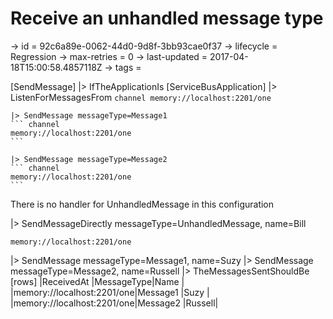 # Receive an unhandled message type

-> id = 92c6a89e-0062-44d0-9d8f-3bb93cae0f37
-> lifecycle = Regression
-> max-retries = 0
-> last-updated = 2017-04-18T15:00:58.4857118Z
-> tags = 

[SendMessage]
|> IfTheApplicationIs
    [ServiceBusApplication]
    |> ListenForMessagesFrom
    ``` channel
    memory://localhost:2201/one
    ```

    |> SendMessage messageType=Message1
    ``` channel
    memory://localhost:2201/one
    ```

    |> SendMessage messageType=Message2
    ``` channel
    memory://localhost:2201/one
    ```



There is no handler for UnhandledMessage in this configuration

|> SendMessageDirectly messageType=UnhandledMessage, name=Bill
``` address
memory://localhost:2201/one
```

|> SendMessage messageType=Message1, name=Suzy
|> SendMessage messageType=Message2, name=Russell
|> TheMessagesSentShouldBe
    [rows]
    |ReceivedAt                 |MessageType|Name   |
    |memory://localhost:2201/one|Message1   |Suzy   |
    |memory://localhost:2201/one|Message2   |Russell|

~~~
